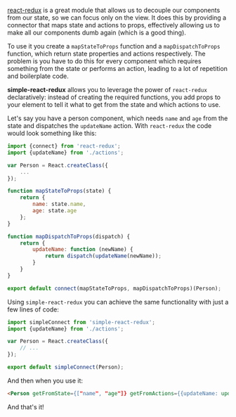 [react-redux](https://github.com/reactjs/react-redux/) 
is a great module that allows us to decouple our components from our state, 
so we can focus only on the view.
It does this by providing a connector that maps state and actions to props, 
effectively allowing us to make all our components dumb again (which is a good thing).

To use it you create a `mapStateToProps` function and a `mapDispatchToProps` function, which return
state properties and actions respectively. 
The problem is you have to do this for every component which requires something from the state or 
performs an action, leading to a lot of repetition and boilerplate code.

**simple-react-redux** allows you to leverage the power of `react-redux` declaratively:
instead of creating the required functions, you add props to your element to tell it
what to get from the state and which actions to use.

Let's say you have a person component, which needs `name` and `age` from the state and dispatches
the `updateName` action. With `react-redux` the code would look something like this:

```javascript
import {connect} from 'react-redux';
import {updateName} from './actions';

var Person = React.createClass({
    ...
});

function mapStateToProps(state) {
    return {
        name: state.name,
        age: state.age
    };
}

function mapDispatchToProps(dispatch) {
    return {
        updateName: function (newName) {
            return dispatch(updateName(newName));
        }
    }
}

export default connect(mapStateToProps, mapDispatchToProps)(Person);
```

Using `simple-react-redux` you can achieve the same functionality with just a few lines of code:
 
```javascript
import simpleConnect from 'simple-react-redux';
import {updateName} from './actions';

var Person = React.createClass({
    // ...
});

export default simpleConnect(Person);
```

And then when you use it:

```html
<Person getFromState={["name", "age"]} getFromActions={{updateName: updateName}} />
```

And that's it!
